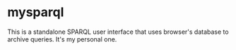 mysparql
========

This is a standalone SPARQL user interface that uses browser's database to archive queries. It's my personal one.
